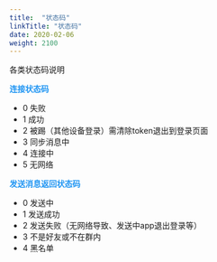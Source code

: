 ```yaml
---
title:  "状态码"
linkTitle: "状态码"
date: 2020-02-06
weight: 2100
---
```


各类状态码说明

**<font color='#2196F3'>连接状态码</font>**
* 0 失败
* 1 成功
* 2 被踢（其他设备登录）需清除token退出到登录页面
* 3 同步消息中
* 4 连接中
* 5 无网络

**<font color='#2196F3'>发送消息返回状态码</font>**
* 0 发送中
* 1 发送成功
* 2 发送失败（无网络导致、发送中app退出登录等）
* 3 不是好友或不在群内
* 4 黑名单